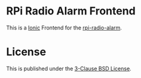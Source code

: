 # RPi Radio Alarm Frontend

This is a [Ionic](https://ionicframework.com/) Frontend for the [rpi-radio-alarm](https://github.com/bb4L/rpi-radio-alarm).

# License

This is published under the [3-Clause BSD License](LICENSE.md).
